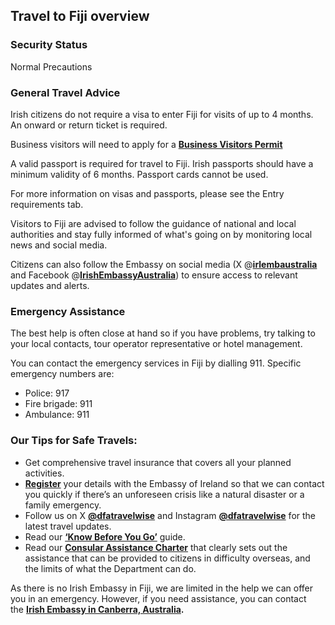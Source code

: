 ## Travel to Fiji overview

### **Security Status**

Normal Precautions

### **General Travel Advice**

Irish citizens do not require a visa to enter Fiji for visits of up to 4 months. An onward or return ticket is required.

Business visitors will need to apply for a [**Business Visitors Permit**](https://www.immigration.gov.fj/)

A valid passport is required for travel to Fiji. Irish passports should have a minimum validity of 6 months. Passport cards cannot be used.

For more information on visas and passports, please see the Entry requirements tab.

Visitors to Fiji are advised to follow the guidance of national and local authorities and stay fully informed of what's going on by monitoring local news and social media.

Citizens can also follow the Embassy on social media (X @[**irlembaustralia**](https://twitter.com/irlembaustralia) and Facebook @[**IrishEmbassyAustralia**](https://www.facebook.com/IrishEmbassyAustralia)) to ensure access to relevant updates and alerts.

### **Emergency Assistance**

The best help is often close at hand so if you have problems, try talking to your local contacts, tour operator representative or hotel management.

You can contact the emergency services in Fiji by dialling 911. Specific emergency numbers are:

* Police: 917
* Fire brigade: 911
* Ambulance: 911

### **Our Tips for Safe Travels:**

* Get comprehensive travel insurance that covers all your planned activities.
* [**Register**](/en/dfa/overseas-travel/citizens-registration/) your details with the Embassy of Ireland so that we can contact you quickly if there’s an unforeseen crisis like a natural disaster or a family emergency.
* Follow us on X [**@dfatravelwise**](https://www.twitter.com/DFATravelWise) and Instagram [**@dfatravelwise**](https://www.instagram.com/dfatravelwise/) for the latest travel updates.
* Read our [**‘Know Before You Go’**](/en/dfa/overseas-travel/know-before-you-go-/) guide.
* Read our [**Consular Assistance Charter**](https://www.ireland.ie/en/dfa/overseas-travel/assistance-abroad/consular-assistance-charter/) that clearly sets out the assistance that can be provided to citizens in difficulty overseas, and the limits of what the Department can do.

As there is no Irish Embassy in Fiji, we are limited in the help we can offer you in an emergency. However, if you need assistance, you can contact the [**Irish Embassy in Canberra, Australia**](/en/australia/canberra/)**.**